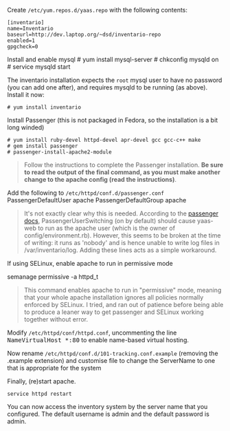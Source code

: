Create `/etc/yum.repos.d/yaas.repo` with the following contents:

    [inventario]
    name=Inventario
    baseurl=http://dev.laptop.org/~dsd/inventario-repo
    enabled=1
    gpgcheck=0


Install and enable mysql
    # yum install mysql-server
    # chkconfig mysqld on
    # service mysqld start


The inventario installation expects the `root` mysql user to have no password (you can add one after), and requires mysqld to be running (as above). Install it now:

    # yum install inventario

Install Passenger (this is not packaged in Fedora, so the installation is a bit long winded)

    # yum install ruby-devel httpd-devel apr-devel gcc gcc-c++ make
    # gem install passenger
    # passenger-install-apache2-module

> Follow the instructions to complete the Passenger installation. **Be sure to read the output of the final command, as you must make another change to the apache config (read the instructions)**.

Add the following to `/etc/httpd/conf.d/passenger.conf`
    PassengerDefaultUser apache
    PassengerDefaultGroup apache
> It's not exactly clear why this is needed. According to the <a href="http://www.modrails.com/documentation/Users%20guide%20Apache.html#PassengerUserSwitching">passenger docs</a>, PassengerUserSwitching (on by default) should cause yaas-web to run as the apache user (which is the owner of config/environment.rb). However, this seems to be broken at the time of writing: it runs as 'nobody' and is hence unable to write log files in /var/inventario/log. Adding these lines acts as a simple workaround.

If using SELinux, enable apache to run in permissive mode

 semanage permissive -a httpd_t

>This command enables apache to run in "permissive" mode, meaning that your whole apache installation ignores all policies normally enforced by SELinux. I tried, and ran out of patience before being able to produce a leaner way to get passenger and SELinux working together without error.

Modify `/etc/httpd/conf/httpd.conf`, uncommenting the line <tt>NameVirtualHost *:80</tt> to enable name-based virtual hosting.

Now rename `/etc/httpd/conf.d/101-tracking.conf.example` (removing the .example extension) and customise file to change the ServerName to one that is appropriate for the system

Finally, (re)start apache.

    service httpd restart

You can now access the inventory system by the server name that you configured. The default username is admin and the default password is admin.
